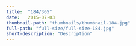 ```yaml
---
title:  "184/365"
date:   2015-07-03
thumbnail-path: "thumbnails/thumbnail-184.jpg"
full-path: "full-size/full-size-184.jpg"
short-description: "Description"
---
```

